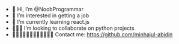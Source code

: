 - 👋 Hi, I’m @NoobProgrammar
- 👀 I’m interested in getting a job 
- 🌱 I’m currently learning react.js
- 🧑🏽‍💻 I’m looking to collaborate on python projects
- 🫱🏽‍🫲🏻🫱🏼‍🫲🏾🫱🏻‍🫲🏾 Contact me: https://github.com/minhajul-abidin

<!---
NoobProgrammar/NoobProgrammar is a ✨ special ✨ repository because its `README.md` (this file) appears on your GitHub profile.
You can click the Preview link to take a look at your changes.
--->
